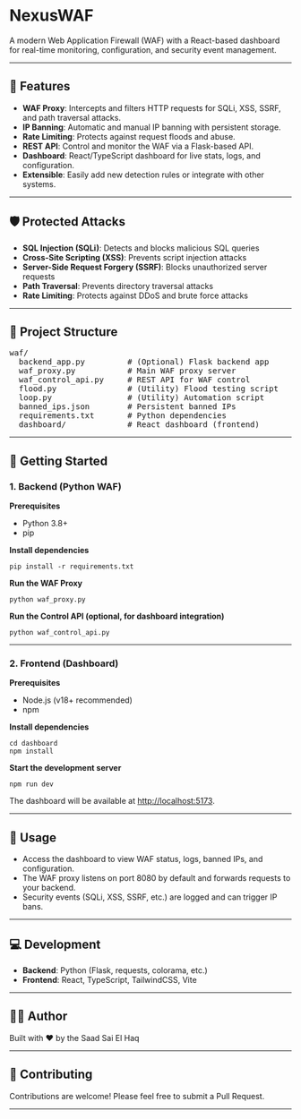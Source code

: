 <h1> NexusWAF</h1>

<p>
A modern Web Application Firewall (WAF) with a React-based dashboard for real-time monitoring, configuration, and security event management.
</p>

<hr />

<h2>🚀 Features</h2>
<ul>
  <li><b>WAF Proxy</b>: Intercepts and filters HTTP requests for SQLi, XSS, SSRF, and path traversal attacks.</li>
  <li><b>IP Banning</b>: Automatic and manual IP banning with persistent storage.</li>
  <li><b>Rate Limiting</b>: Protects against request floods and abuse.</li>
  <li><b>REST API</b>: Control and monitor the WAF via a Flask-based API.</li>
  <li><b>Dashboard</b>: React/TypeScript dashboard for live stats, logs, and configuration.</li>
  <li><b>Extensible</b>: Easily add new detection rules or integrate with other systems.</li>
</ul>

<hr />

<h2>🛡️ Protected Attacks</h2>
<ul>
  <li><b>SQL Injection (SQLi)</b>: Detects and blocks malicious SQL queries</li>
  <li><b>Cross-Site Scripting (XSS)</b>: Prevents script injection attacks</li>
  <li><b>Server-Side Request Forgery (SSRF)</b>: Blocks unauthorized server requests</li>
  <li><b>Path Traversal</b>: Prevents directory traversal attacks</li>
  <li><b>Rate Limiting</b>: Protects against DDoS and brute force attacks</li>
</ul>

<hr />

<h2>📁 Project Structure</h2>
<pre>
waf/
  backend_app.py         # (Optional) Flask backend app
  waf_proxy.py           # Main WAF proxy server
  waf_control_api.py     # REST API for WAF control
  flood.py               # (Utility) Flood testing script
  loop.py                # (Utility) Automation script
  banned_ips.json        # Persistent banned IPs
  requirements.txt       # Python dependencies
  dashboard/             # React dashboard (frontend)
</pre>

<hr />

<h2>🚀 Getting Started</h2>

<h3>1. Backend (Python WAF)</h3>
<b>Prerequisites</b>
<ul>
  <li>Python 3.8+</li>
  <li>pip</li>
</ul>

<b>Install dependencies</b>

<pre><code>pip install -r requirements.txt</code></pre>

<b>Run the WAF Proxy</b>

<pre><code>python waf_proxy.py</code></pre>

<b>Run the Control API (optional, for dashboard integration)</b>

<pre><code>python waf_control_api.py</code></pre>

<hr />

<h3>2. Frontend (Dashboard)</h3>
<b>Prerequisites</b>
<ul>
  <li>Node.js (v18+ recommended)</li>
  <li>npm</li>
</ul>

<b>Install dependencies</b>

<pre><code>cd dashboard
npm install</code></pre>

<b>Start the development server</b>

<pre><code>npm run dev</code></pre>

<p>
The dashboard will be available at <a href="http://localhost:5173">http://localhost:5173</a>.
</p>

<hr />

<h2>📖 Usage</h2>
<ul>
  <li>Access the dashboard to view WAF status, logs, banned IPs, and configuration.</li>
  <li>The WAF proxy listens on port 8080 by default and forwards requests to your backend.</li>
  <li>Security events (SQLi, XSS, SSRF, etc.) are logged and can trigger IP bans.</li>
</ul>

<hr />

<h2>💻 Development</h2>
<ul>
  <li><b>Backend</b>: Python (Flask, requests, colorama, etc.)</li>
  <li><b>Frontend</b>: React, TypeScript, TailwindCSS, Vite</li>
</ul>

<hr />

<h2>👨‍💻 Author</h2>
<p>Built with ❤️ by the Saad Sai El Haq</p>

<hr />

<h2>🤝 Contributing</h2>
<p>Contributions are welcome! Please feel free to submit a Pull Request.</p>

<hr />
